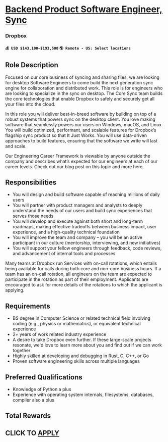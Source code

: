 # [Backend Product Software Engineer, Sync](https://www.remotewlb.com/apply/backend-product-software-engineer-sync)  
### Dropbox  
#### `💰 USD $143,100~$193,500` `🌎 Remote - US: Select locations`  

## Role Description

Focused on our core business of syncing and sharing files, we are looking for desktop Software Engineers to come build the next generation sync engine for collaboration and distributed work. This role is for engineers who are looking to specialize in the sync on desktop. The Core Sync team builds the core technologies that enable Dropbox to safely and securely get all your files into the cloud.

In this role you will deliver best-in-breed software by building on top of a robust systems that powers sync on the desktop client. You love making software that seamlessly powers our users on Windows, macOS, and Linux. You will build optimized, performant, and scalable features for Dropbox’s flagship sync product so that It Just Works. You will use data-driven approaches to build features, ensuring that the software we write will last and scale.

Our Engineering Career Framework is viewable by anyone outside the company and describes what’s expected for our engineers at each of our career levels. Check out our blog post on this topic and more here.

## Responsibilities

  * You will design and build software capable of reaching millions of daily users
  * You will partner with product managers and analysts to deeply understand the needs of our users and build sync experiences that serves those needs
  * You will develop and execute against both short and long-term roadmaps, making effective tradeoffs between business impact, user experience, and a high-quality technical foundation
  * You will improve the team and company – you will be an active participant in our culture (mentorship, interviewing, and new initiatives)
  * You will support your fellow engineers through feedback, code reviews, and advancement of internal tools and processes

Many teams at Dropbox run Services with on-call rotations, which entails being available for calls during both core and non-core business hours. If a team has an on-call rotation, all engineers on the team are expected to participate in the rotation as part of their employment. Applicants are encouraged to ask for more details of the rotations to which the applicant is applying.

## Requirements

  * BS degree in Computer Science or related technical field involving coding (e.g., physics or mathematics), or equivalent technical experience
  * 2+ years of work related industry experience
  * A desire to take Dropbox even further. If these large-scale projects resonate, we'd love to learn more about you and find out if we can work together
  * Highly skilled at developing and debugging in Rust, C, C++, or Go
  * Proven software engineering skills across multiple languages

## Preferred Qualifications

  * Knowledge of Python a plus
  * Experience with operating system internals, filesystems, databases, compiler also a plus

## Total Rewards

  
## CLICK TO [APPLY](https://www.remotewlb.com/apply/backend-product-software-engineer-sync)

